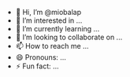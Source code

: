 - 👋 Hi, I’m @miobalap
- 👀 I’m interested in ...
- 🌱 I’m currently learning ...
- 💞️ I’m looking to collaborate on ...
- 📫 How to reach me ...
- 😄 Pronouns: ...
- ⚡ Fun fact: ...

<!---
miobalap/miobalap is a ✨ special ✨ repository because its `README.md` (this file) appears on your GitHub profile.
You can click the Preview link to take a look at your changes.
--->

